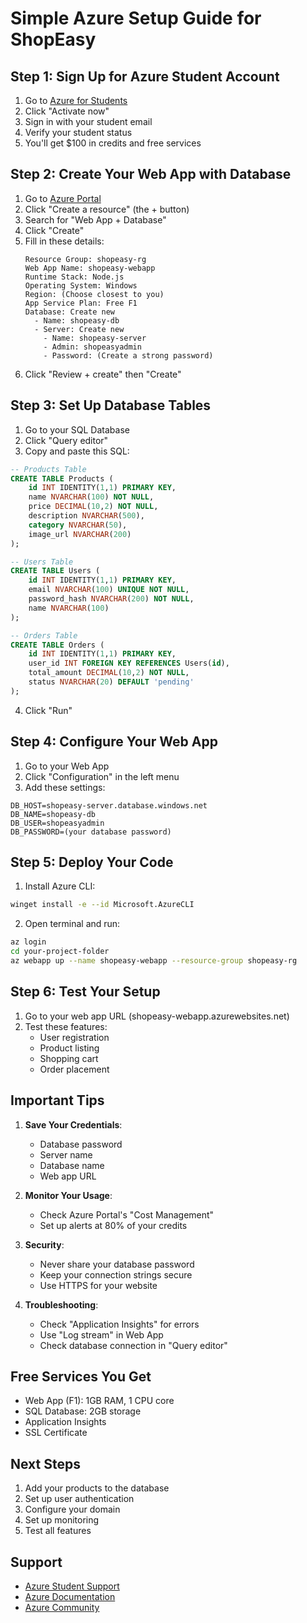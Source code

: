 # Simple Azure Setup Guide for ShopEasy

## Step 1: Sign Up for Azure Student Account
1. Go to [Azure for Students](https://azure.microsoft.com/free/students/)
2. Click "Activate now"
3. Sign in with your student email
4. Verify your student status
5. You'll get $100 in credits and free services

## Step 2: Create Your Web App with Database
1. Go to [Azure Portal](https://portal.azure.com)
2. Click "Create a resource" (the + button)
3. Search for "Web App + Database"
4. Click "Create"
5. Fill in these details:
   ```
   Resource Group: shopeasy-rg
   Web App Name: shopeasy-webapp
   Runtime Stack: Node.js
   Operating System: Windows
   Region: (Choose closest to you)
   App Service Plan: Free F1
   Database: Create new
     - Name: shopeasy-db
     - Server: Create new
       - Name: shopeasy-server
       - Admin: shopeasyadmin
       - Password: (Create a strong password)
   ```
6. Click "Review + create" then "Create"

## Step 3: Set Up Database Tables
1. Go to your SQL Database
2. Click "Query editor"
3. Copy and paste this SQL:
```sql
-- Products Table
CREATE TABLE Products (
    id INT IDENTITY(1,1) PRIMARY KEY,
    name NVARCHAR(100) NOT NULL,
    price DECIMAL(10,2) NOT NULL,
    description NVARCHAR(500),
    category NVARCHAR(50),
    image_url NVARCHAR(200)
);

-- Users Table
CREATE TABLE Users (
    id INT IDENTITY(1,1) PRIMARY KEY,
    email NVARCHAR(100) UNIQUE NOT NULL,
    password_hash NVARCHAR(200) NOT NULL,
    name NVARCHAR(100)
);

-- Orders Table
CREATE TABLE Orders (
    id INT IDENTITY(1,1) PRIMARY KEY,
    user_id INT FOREIGN KEY REFERENCES Users(id),
    total_amount DECIMAL(10,2) NOT NULL,
    status NVARCHAR(20) DEFAULT 'pending'
);
```
4. Click "Run"

## Step 4: Configure Your Web App
1. Go to your Web App
2. Click "Configuration" in the left menu
3. Add these settings:
```
DB_HOST=shopeasy-server.database.windows.net
DB_NAME=shopeasy-db
DB_USER=shopeasyadmin
DB_PASSWORD=(your database password)
```

## Step 5: Deploy Your Code
1. Install Azure CLI:
```bash
winget install -e --id Microsoft.AzureCLI
```

2. Open terminal and run:
```bash
az login
cd your-project-folder
az webapp up --name shopeasy-webapp --resource-group shopeasy-rg
```

## Step 6: Test Your Setup
1. Go to your web app URL (shopeasy-webapp.azurewebsites.net)
2. Test these features:
   - User registration
   - Product listing
   - Shopping cart
   - Order placement

## Important Tips

1. **Save Your Credentials**:
   - Database password
   - Server name
   - Database name
   - Web app URL

2. **Monitor Your Usage**:
   - Check Azure Portal's "Cost Management"
   - Set up alerts at 80% of your credits

3. **Security**:
   - Never share your database password
   - Keep your connection strings secure
   - Use HTTPS for your website

4. **Troubleshooting**:
   - Check "Application Insights" for errors
   - Use "Log stream" in Web App
   - Check database connection in "Query editor"

## Free Services You Get
- Web App (F1): 1GB RAM, 1 CPU core
- SQL Database: 2GB storage
- Application Insights
- SSL Certificate

## Next Steps
1. Add your products to the database
2. Set up user authentication
3. Configure your domain
4. Set up monitoring
5. Test all features

## Support
- [Azure Student Support](https://azure.microsoft.com/student-hub/)
- [Azure Documentation](https://docs.microsoft.com/azure/)
- [Azure Community](https://azure.microsoft.com/community/) 